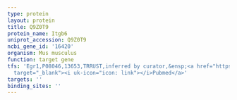 ```yaml
---
type: protein
layout: protein
title: Q9Z0T9
protein_name: Itgb6
uniprot_accession: Q9Z0T9
ncbi_gene_id: '16420'
organism: Mus musculus
function: target gene
tfs: 'Egr1,P08046,13653,TRRUST,inferred by curator,&ensp;<a href="https://www.ncbi.nlm.nih.gov/pubmed/?term=22094456%5Buid%5D"
  target="_blank"><i uk-icon="icon: link"></i>Pubmed</a>'
targets: ''
binding_sites: ''
---
```

